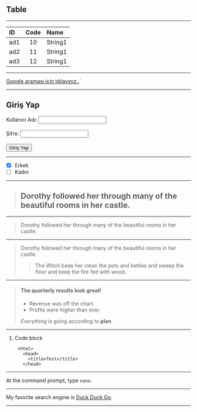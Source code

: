 

## Table
------
| ID  | Code | Name | 
| :------------- |:-------------:|:-------------|
| ad1     | 10     | String1 |
| ad2      | 11    | String1 |
| ad3     | 12    | String1 |

------






[Google araması için tıklayınız..](https://www.google.com.tr/?hl=tr)`

------
   <!DOCTYPE html>
<html>
  <head>
    <title>Giriş Ekranı</title>
    <script>
  function login() {
    var username = document.getElementById("username").value;
    var password = document.getElementById("password").value;
    
    if (username == "admin" && password == "admin123") {
      window.location.href = "/Index";
    } else {
      alert("Hatalı kullanıcı adı veya şifre!");
    }
  }
</script>
  </head>
  <body>
    <h2>Giriş Yap</h2>
    <form onsubmit="login(); return false;">
      <label for="username">Kullanıcı Adı:</label>
      <input type="text" id="username" name="username"><br><br>
      <label for="password">Şifre:</label>
      <input type="password" id="password" name="password"><br><br>
      <input type="submit" value="Giriş Yap">
    </form>
  </body>
</html>

-------


- [x] Erkek
- [ ] Kadın

------
> Dorothy followed her through many of the beautiful rooms in her castle.
>------

------

> Dorothy followed her through many of the beautiful rooms in her castle.

***

> Dorothy followed her through many of the beautiful rooms in her castle.
>
>> The Witch bade her clean the pots and kettles and sweep the floor and keep the fire fed with wood.

***

> #### The quarterly results look great!
>
> - Revenue was off the chart.
> - Profits were higher than ever.
>
>  *Everything* is going according to **plan**.

****


1. Code block

        <html>
          <head>
            <title>Test</title>
          </head>


****

At the command prompt, type `nano`.

***
My favorite search engine is [Duck Duck Go](https://duckduckgo.com "The best search engine for privacy").

***


